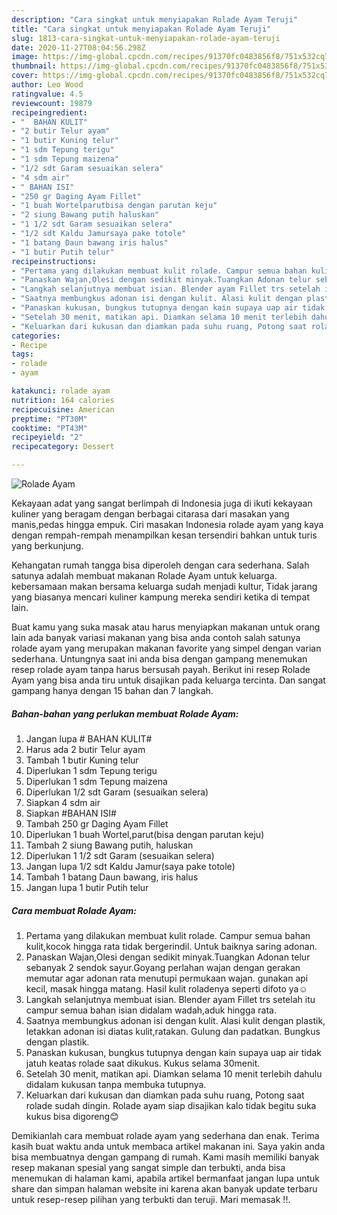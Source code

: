 ```yaml
---
description: "Cara singkat untuk menyiapakan Rolade Ayam Teruji"
title: "Cara singkat untuk menyiapakan Rolade Ayam Teruji"
slug: 1813-cara-singkat-untuk-menyiapakan-rolade-ayam-teruji
date: 2020-11-27T08:04:56.298Z
image: https://img-global.cpcdn.com/recipes/91370fc0483856f8/751x532cq70/rolade-ayam-foto-resep-utama.jpg
thumbnail: https://img-global.cpcdn.com/recipes/91370fc0483856f8/751x532cq70/rolade-ayam-foto-resep-utama.jpg
cover: https://img-global.cpcdn.com/recipes/91370fc0483856f8/751x532cq70/rolade-ayam-foto-resep-utama.jpg
author: Leo Wood
ratingvalue: 4.5
reviewcount: 19879
recipeingredient:
- "  BAHAN KULIT"
- "2 butir Telur ayam"
- "1 butir Kuning telur"
- "1 sdm Tepung terigu"
- "1 sdm Tepung maizena"
- "1/2 sdt Garam sesuaikan selera"
- "4 sdm air"
- " BAHAN ISI"
- "250 gr Daging Ayam Fillet"
- "1 buah Wortelparutbisa dengan parutan keju"
- "2 siung Bawang putih haluskan"
- "1 1/2 sdt Garam sesuaikan selera"
- "1/2 sdt Kaldu Jamursaya pake totole"
- "1 batang Daun bawang iris halus"
- "1 butir Putih telur"
recipeinstructions:
- "Pertama yang dilakukan membuat kulit rolade. Campur semua bahan kulit,kocok hingga rata tidak bergerindil. Untuk baiknya saring adonan."
- "Panaskan Wajan,Olesi dengan sedikit minyak.Tuangkan Adonan telur sebanyak 2 sendok sayur.Goyang perlahan wajan dengan gerakan memutar agar adonan rata menutupi permukaan wajan. gunakan api kecil, masak hingga matang. Hasil kulit roladenya seperti difoto ya☺️"
- "Langkah selanjutnya membuat isian. Blender ayam Fillet trs setelah itu campur semua bahan isian didalam wadah,aduk hingga rata."
- "Saatnya membungkus adonan isi dengan kulit. Alasi kulit dengan plastik, letakkan adonan isi diatas kulit,ratakan. Gulung dan padatkan. Bungkus dengan plastik."
- "Panaskan kukusan, bungkus tutupnya dengan kain supaya uap air tidak jatuh keatas rolade saat dikukus. Kukus selama 30menit."
- "Setelah 30 menit, matikan api. Diamkan selama 10 menit terlebih dahulu didalam kukusan tanpa membuka tutupnya."
- "Keluarkan dari kukusan dan diamkan pada suhu ruang, Potong saat rolade sudah dingin. Rolade ayam siap disajikan kalo tidak begitu suka kukus bisa digoreng😊"
categories:
- Recipe
tags:
- rolade
- ayam

katakunci: rolade ayam 
nutrition: 164 calories
recipecuisine: American
preptime: "PT30M"
cooktime: "PT43M"
recipeyield: "2"
recipecategory: Dessert

---
```



![Rolade Ayam](https://img-global.cpcdn.com/recipes/91370fc0483856f8/751x532cq70/rolade-ayam-foto-resep-utama.jpg)

Kekayaan adat yang sangat berlimpah di Indonesia juga di ikuti kekayaan kuliner yang beragam dengan berbagai citarasa dari masakan yang manis,pedas hingga empuk. Ciri masakan Indonesia rolade ayam yang kaya dengan rempah-rempah menampilkan kesan tersendiri bahkan untuk turis yang berkunjung.




Kehangatan rumah tangga bisa diperoleh dengan cara sederhana. Salah satunya adalah membuat makanan Rolade Ayam untuk keluarga. kebersamaan makan bersama keluarga sudah menjadi kultur, Tidak jarang yang biasanya mencari kuliner kampung mereka sendiri ketika di tempat lain.

Buat kamu yang suka masak atau harus menyiapkan makanan untuk orang lain ada banyak variasi makanan yang bisa anda contoh salah satunya rolade ayam yang merupakan makanan favorite yang simpel dengan varian sederhana. Untungnya saat ini anda bisa dengan gampang menemukan resep rolade ayam tanpa harus bersusah payah.
Berikut ini resep Rolade Ayam yang bisa anda tiru untuk disajikan pada keluarga tercinta. Dan sangat gampang hanya dengan 15 bahan dan 7 langkah.


<!--inarticleads1-->

##### Bahan-bahan yang perlukan membuat Rolade Ayam:

1. Jangan lupa  # BAHAN KULIT#
1. Harus ada 2 butir Telur ayam
1. Tambah 1 butir Kuning telur
1. Diperlukan 1 sdm Tepung terigu
1. Diperlukan 1 sdm Tepung maizena
1. Diperlukan 1/2 sdt Garam (sesuaikan selera)
1. Siapkan 4 sdm air
1. Siapkan  #BAHAN ISI#
1. Tambah 250 gr Daging Ayam Fillet
1. Diperlukan 1 buah Wortel,parut(bisa dengan parutan keju)
1. Tambah 2 siung Bawang putih, haluskan
1. Diperlukan 1 1/2 sdt Garam (sesuaikan selera)
1. Jangan lupa 1/2 sdt Kaldu Jamur(saya pake totole)
1. Tambah 1 batang Daun bawang, iris halus
1. Jangan lupa 1 butir Putih telur




<!--inarticleads2-->

##### Cara membuat  Rolade Ayam:

1. Pertama yang dilakukan membuat kulit rolade. Campur semua bahan kulit,kocok hingga rata tidak bergerindil. Untuk baiknya saring adonan.
1. Panaskan Wajan,Olesi dengan sedikit minyak.Tuangkan Adonan telur sebanyak 2 sendok sayur.Goyang perlahan wajan dengan gerakan memutar agar adonan rata menutupi permukaan wajan. gunakan api kecil, masak hingga matang. Hasil kulit roladenya seperti difoto ya☺️
1. Langkah selanjutnya membuat isian. Blender ayam Fillet trs setelah itu campur semua bahan isian didalam wadah,aduk hingga rata.
1. Saatnya membungkus adonan isi dengan kulit. Alasi kulit dengan plastik, letakkan adonan isi diatas kulit,ratakan. Gulung dan padatkan. Bungkus dengan plastik.
1. Panaskan kukusan, bungkus tutupnya dengan kain supaya uap air tidak jatuh keatas rolade saat dikukus. Kukus selama 30menit.
1. Setelah 30 menit, matikan api. Diamkan selama 10 menit terlebih dahulu didalam kukusan tanpa membuka tutupnya.
1. Keluarkan dari kukusan dan diamkan pada suhu ruang, Potong saat rolade sudah dingin. Rolade ayam siap disajikan kalo tidak begitu suka kukus bisa digoreng😊




Demikianlah cara membuat rolade ayam yang sederhana dan enak. Terima kasih buat waktu anda untuk membaca artikel makanan ini. Saya yakin anda bisa membuatnya dengan gampang di rumah. Kami masih memiliki banyak resep makanan spesial yang sangat simple dan terbukti, anda bisa menemukan di halaman kami, apabila artikel bermanfaat jangan lupa untuk share dan simpan halaman website ini karena akan banyak update terbaru untuk resep-resep pilihan yang terbukti dan teruji. Mari memasak !!. 
